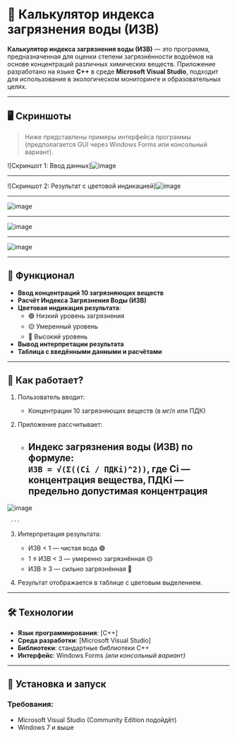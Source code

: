 # 🌊 Калькулятор индекса загрязнения воды (ИЗВ)

**Калькулятор индекса загрязнения воды (ИЗВ)** — это программа, предназначенная для оценки степени загрязнённости водоёмов на основе концентраций различных химических веществ. Приложение разработано на языке **C++** в среде **Microsoft Visual Studio**, подходит для использования в экологическом мониторинге и образовательных целях.

---

## 🖥️ Скриншоты

> Ниже представлены примеры интерфейса программы (предполагается GUI через Windows Forms или консольный вариант).

![Скриншот 1: Ввод данных]![image](https://github.com/user-attachments/assets/f212c132-9132-4488-83ee-0c373dfb9593)
  
---

![Скриншот 2: Результат с цветовой индикацией]![image](https://github.com/user-attachments/assets/d968b3b5-b15b-4507-b827-2ba783cc22af)

---
![image](https://github.com/user-attachments/assets/f4279ce9-276b-49a9-bbfc-e2e61d8d11ac)

---

![image](https://github.com/user-attachments/assets/34622684-fcba-4666-ad55-83c54bda8bed)

---

![image](https://github.com/user-attachments/assets/30dd6207-843f-4fa3-97ea-db499a8975e8)


---

## 🔧 Функционал

- **Ввод концентраций 10 загрязняющих веществ**
- **Расчёт Индекса Загрязнения Воды (ИЗВ)**
- **Цветовая индикация результата**:
  - 🟢 Низкий уровень загрязнения
  - 🟡 Умеренный уровень
  - 🔴 Высокий уровень
- **Вывод интерпретации результата**
- **Таблица с введёнными данными и расчётами**

---

## 📐 Как работает?

1. Пользователь вводит:
   - Концентрации 10 загрязняющих веществ (в мг/л или ПДК)

2. Приложение рассчитывает:
   - Индекс загрязнения воды (ИЗВ) по формуле:  
     `ИЗВ = √(Σ((Ci / ПДКi)^2))`, где Ci — концентрация вещества, ПДКi — предельно допустимая концентрация
     ---

![image](https://github.com/user-attachments/assets/b3f42b7a-e9d8-467d-bebf-79bb95f26fa7)


     ---

3. Интерпретация результата:
   - ИЗВ < 1 — чистая вода 🟢
   - 1 ≤ ИЗВ < 3 — умеренно загрязнённая 🟡
   - ИЗВ ≥ 3 — сильно загрязнённая 🔴

4. Результат отображается в таблице с цветовым выделением.

---

## 🛠️ Технологии

- **Язык программирования**: [C++]
- **Среда разработки**: [Microsoft Visual Studio]
- **Библиотеки**: стандартные библиотеки C++
- **Интерфейс**: Windows Forms *(или консольный вариант)*

---

## 🚀 Установка и запуск

### Требования:
- Microsoft Visual Studio (Community Edition подойдёт)
- Windows 7 и выше

